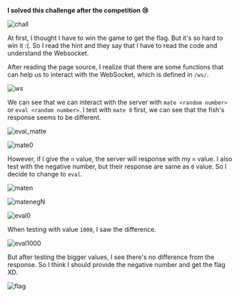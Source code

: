 **I solved this challenge after the competition 😢**

![chall](https://github.com/user-attachments/assets/e8e4f369-f8a9-47ad-b405-fa4bad856610)


At first, I thought I have to win the game to get the flag. But it's so hard to win it :(. So I read the hint and they say that I have to read the code and understand the Websocket.

After reading the page source, I realize that there are some functions that can help us to interact with the WebSocket, which is defined in `/ws/`.

![ws](https://github.com/user-attachments/assets/05d27b92-02e5-477a-9645-97c26a1b4b7c)


We can see that we can interact with the server with `mate <random number>` or `eval <random number>`. I test with `mate 0` first, we can see that the fish's response seems to be different.

![eval_matte](https://github.com/user-attachments/assets/90884d79-796a-4af3-920e-cc684633610a)


![mate0](https://github.com/user-attachments/assets/73b3ce89-4324-441f-9642-9d294546b2e1)


However, if I give the `n` value, the server will response with my `n` value. I also test with the negative number, but their response are same as `0` value. So I decide to change to `eval`.

![maten](https://github.com/user-attachments/assets/f47e76f3-6368-4b93-98d0-84b2c36ba04a)


![matenegN](https://github.com/user-attachments/assets/23681262-ce3b-45b8-b548-f3aae1d9e117)


![eval0](https://github.com/user-attachments/assets/3782ce42-3c13-4682-a4b2-18f5fc2124e2)


When testing with value `1000`, I saw the difference.

![eval1000](https://github.com/user-attachments/assets/1a21a709-6b66-4974-89dd-a0e5233576c9)


But after testing the bigger values, I see there's no difference from the response. So I think I should provide the negative number and get the flag XD.

![flag](https://github.com/user-attachments/assets/793b77e2-3fd7-4a24-bcf3-dd7a81cacbb1)
